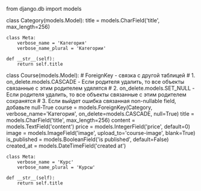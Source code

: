 from django.db import models


class Category(models.Model):
    title = models.CharField('title', max_length=256)

    class Meta:
        verbose_name = 'Категория'
        verbose_name_plural = 'Категории'

    def __str__(self):
        return self.title


class Course(models.Model):
    # ForeignKey - связка с другой таблицей
    # 1. on_delete.models.CASCADE - Если родителя удалить, то все объекты связанные с этим родителем удялятся
    # 2. on_delete.models.SET_NULL - Если родителя удалить, то все объекты связанные с этим родителем сохранятся
    # 3. Если выйдет ошибка связанная non-nullable field, добавьте null-True
    course = models.ForeignKey(Category, verbose_name='Категория', on_delete=models.CASCADE, null=True)
    title = models.CharField('title', max_length=256)
    content = models.TextField('content')
    price = models.IntegerField('price', default=0)
    image = models.ImageField('image', upload_to='course-image', blank=True)
    is_published = models.BooleanField('is published', default=False)
    created_at = models.DateTimeField('created at')

    class Meta:
        verbose_name = 'Курс'
        verbose_name_plural = 'Курсы'

    def __str__(self):
        return self.title
